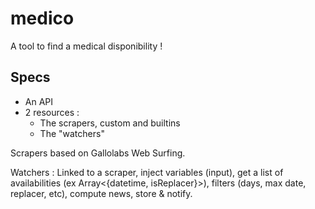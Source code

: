 # medico
A tool to find a medical disponibility !

## Specs
- An API
- 2 resources :
  - The scrapers, custom and builtins
  - The "watchers"

 Scrapers based on Gallolabs Web Surfing.

 Watchers : Linked to a scraper, inject variables (input), get a list of availabilities (ex Array<{datetime, isReplacer}>), filters (days, max date, replacer, etc), compute news, store & notify.
